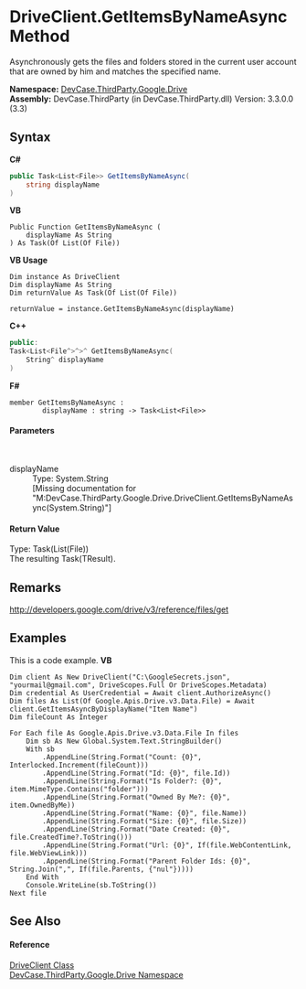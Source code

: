 # DriveClient.GetItemsByNameAsync Method 
 

Asynchronously gets the files and folders stored in the current user account that are owned by him and matches the specified name.

**Namespace:**&nbsp;<a href="N_DevCase_ThirdParty_Google_Drive">DevCase.ThirdParty.Google.Drive</a><br />**Assembly:**&nbsp;DevCase.ThirdParty (in DevCase.ThirdParty.dll) Version: 3.3.0.0 (3.3)

## Syntax

**C#**<br />
``` C#
public Task<List<File>> GetItemsByNameAsync(
	string displayName
)
```

**VB**<br />
``` VB
Public Function GetItemsByNameAsync ( 
	displayName As String
) As Task(Of List(Of File))
```

**VB Usage**<br />
``` VB Usage
Dim instance As DriveClient
Dim displayName As String
Dim returnValue As Task(Of List(Of File))

returnValue = instance.GetItemsByNameAsync(displayName)
```

**C++**<br />
``` C++
public:
Task<List<File^>^>^ GetItemsByNameAsync(
	String^ displayName
)
```

**F#**<br />
``` F#
member GetItemsByNameAsync : 
        displayName : string -> Task<List<File>> 

```


#### Parameters
&nbsp;<dl><dt>displayName</dt><dd>Type: System.String<br />\[Missing <param name="displayName"/> documentation for "M:DevCase.ThirdParty.Google.Drive.DriveClient.GetItemsByNameAsync(System.String)"\]</dd></dl>

#### Return Value
Type: Task(List(File))<br />The resulting Task(TResult).

## Remarks
<a href="http://developers.google.com/drive/v3/reference/files/get" target="_blank">http://developers.google.com/drive/v3/reference/files/get</a>

## Examples
This is a code example. 
**VB**<br />
``` VB
Dim client As New DriveClient("C:\GoogleSecrets.json", "yourmail@gmail.com", DriveScopes.Full Or DriveScopes.Metadata)
Dim credential As UserCredential = Await client.AuthorizeAsync()
Dim files As List(Of Google.Apis.Drive.v3.Data.File) = Await client.GetItemsAsyncByDisplayName("Item Name")
Dim fileCount As Integer

For Each file As Google.Apis.Drive.v3.Data.File In files
    Dim sb As New Global.System.Text.StringBuilder()
    With sb
        .AppendLine(String.Format("Count: {0}", Interlocked.Increment(fileCount)))
        .AppendLine(String.Format("Id: {0}", file.Id))
        .AppendLine(String.Format("Is Folder?: {0}", item.MimeType.Contains("folder")))
        .AppendLine(String.Format("Owned By Me?: {0}", item.OwnedByMe))
        .AppendLine(String.Format("Name: {0}", file.Name))
        .AppendLine(String.Format("Size: {0}", file.Size))
        .AppendLine(String.Format("Date Created: {0}", file.CreatedTime?.ToString()))
        .AppendLine(String.Format("Url: {0}", If(file.WebContentLink, file.WebViewLink)))
        .AppendLine(String.Format("Parent Folder Ids: {0}", String.Join(",", If(file.Parents, {"nul"}))))
    End With
    Console.WriteLine(sb.ToString())
Next file
```


## See Also


#### Reference
<a href="T_DevCase_ThirdParty_Google_Drive_DriveClient">DriveClient Class</a><br /><a href="N_DevCase_ThirdParty_Google_Drive">DevCase.ThirdParty.Google.Drive Namespace</a><br />
